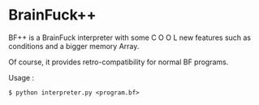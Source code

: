 # BrainFuck++

BF++ is a BrainFuck interpreter with some   C O O L   new features such as conditions and a bigger memory Array.

Of course, it provides retro-compatibility for normal BF programs.

Usage :

`$ python interpreter.py <program.bf>`